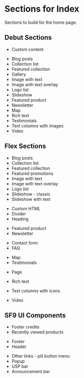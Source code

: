 # Sections for Index

Sections to build for the home page.

## Debut Sections

- Custom content
+ Blog posts
+ Collection list
+ Featured collection
+ Gallery
+ Image with text
+ Image with text overlay
+ Logo list
+ Slideshow
+ Featured product
+ Newsletter
+ Map
+ Rich text
+ Testimonials
+ Text columns with images
+ Video

## Flex Sections

+ Blog posts
+ Collection list
+ Featured collection
+ Featured promotions
+ Image with text
+ Image with text overlay
+ Logo list
+ Slideshow - classic
+ Slideshow with text
- Custom HTML
- Divider
- Heading
+ Featured product
+ Newsletter
- Contact form
- FAQ
+ Map
+ Testimonials
- Page
+ Rich text
- Text columns with icons
+ Video

## SF9 UI Components

- Footer credits
- Recently viewed products
+ Footer
+ Header
- Other links - pill button menu
- Popup
- USP bar
- Announcement bar
